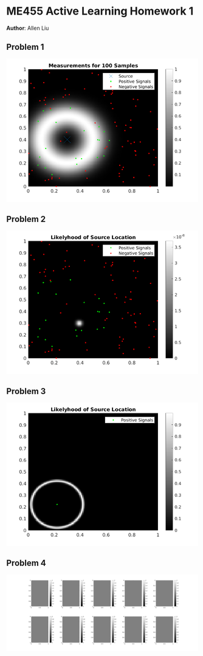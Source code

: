 # ME455 Active Learning Homework 1
**Author**: Allen Liu

## Problem 1
![](part1.png)

## Problem 2
![](part2.png)

## Problem 3
![](part3.png)

## Problem 4
![](part4.png)